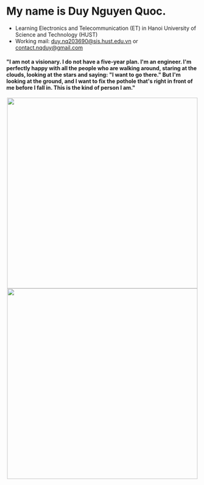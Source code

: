 # My name is Duy Nguyen Quoc.
- Learning Electronics and Telecommunication (ET) in Hanoi University of Science and Technology (HUST)
- Working mail: duy.nq203690@sis.hust.edu.vn or contact.nqduy@gmail.com
####    "I am not a visionary. I do not have a five-year plan. I'm an engineer. I'm perfectly happy with all the people who are walking around, staring at the clouds, looking at the stars and saying: "I want to go there." But I'm looking at the ground, and I want to fix the pothole that's right in front of me before I fall in. This is the kind of person I am."

<p align='center'>
  <a href="#"><img src="https://github-readme-stats.vercel.app/api?username=acsii-63&theme=dark&hide=issues,prs&show_icons=true,&rank_icon=github" width="500"></a>
  <a href="#"><img src="https://github-readme-streak-stats.herokuapp.com/?user=acsii-63&show_icons=true&theme=dark" width="500"></a>
</p>
